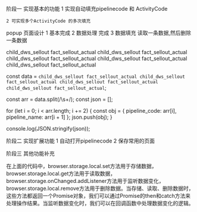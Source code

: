 

阶段一
    实现基本的功能
    1 实现自动填充pipelinecode 和 ActivityCode 

    2 可实现多个ActivityCode 的多次填充

popup 页面设计 
    1 基本完成 
    2 数据处理 
        完成
    3 数据填充 
        读取一条数据,然后删除一条数据

child_dws_sellout fact_sellout_actual
child_dws_sellout fact_sellout_actual
child_dws_sellout fact_sellout_actual
child_dws_sellout fact_sellout_actual
child_dws_sellout fact_sellout_actual



const data = `child_dws_sellout fact_sellout_actual
child_dws_sellout fact_sellout_actual
child_dws_sellout fact_sellout_actual
child_dws_sellout fact_sellout_actual`;

const arr = data.split(/\s+/);
const json = [];

for (let i = 0; i < arr.length; i += 2) {
  const obj = {
    pipeline_code: arr[i],
    pipeline_name: arr[i + 1]
  };
  json.push(obj);
}

console.log(JSON.stringify(json));


阶段二 
    实现扩展功能
    1 自动打开pipelinecode 
    2 保存常用的页面 

阶段三 
    其他功能补充



在上面的代码中，browser.storage.local.set方法用于存储数据，browser.storage.local.get方法用于读取数据，browser.storage.onChanged.addListener方法用于监听数据变化，browser.storage.local.remove方法用于删除数据。当存储、读取、删除数据时，这些方法都返回一个Promise对象，我们可以通过Promise的then和catch方法来处理操作结果。当监听数据变化时，我们可以在回调函数中处理数据变化的逻辑。 
